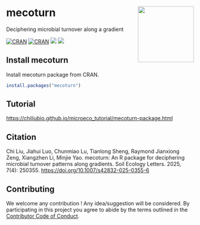 # mecoturn <a href="https://chiliubio.github.io/microeco_tutorial/"><img src="https://user-images.githubusercontent.com/20815519/233940828-3a1678bc-5313-49ad-8ed5-9d50ac19d664.png" width=150 align="right" ></a>

Deciphering microbial turnover along a gradient

[![CRAN](https://www.r-pkg.org/badges/version/mecoturn)](https://cran.r-project.org/web/packages/mecoturn/index.html)
[![CRAN](https://cranlogs.r-pkg.org/badges/grand-total/mecoturn)](https://cran.r-project.org/web/packages/mecoturn/index.html)
![](https://img.shields.io/badge/Release-v0.3.1-blue.svg) ![](https://img.shields.io/badge/Test-v0.3.2-red.svg)


## Install mecoturn

Install mecoturn package from CRAN.

```r
install.packages("mecoturn")
```


## Tutorial

https://chiliubio.github.io/microeco_tutorial/mecoturn-package.html



## Citation
Chi Liu, Jiahui Luo, Chunmiao Lu, Tianlong Sheng, Raymond Jianxiong Zeng, Xiangzhen Li, Minjie Yao.
mecoturn: An R package for deciphering microbial turnover patterns along gradients. Soil Ecology Letters. 2025, 7(4): 250355. https://doi.org/10.1007/s42832-025-0355-6

## Contributing

We welcome any contribution \! 
Any idea/suggestion will be considered.
By participating in this project you agree to abide by the terms outlined in the [Contributor Code of Conduct](CONDUCT.md).
